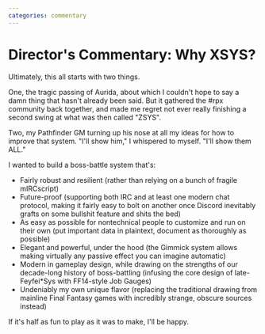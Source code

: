 ```yaml
---
categories: commentary
---
```


# Director's Commentary: Why XSYS?

Ultimately, this all starts with two things.

One, the tragic passing of Aurida, about which I couldn't hope to say a damn thing that hasn't already been said. But it gathered the #rpx community back together, and made me regret not ever really finishing a second swing at what was then called "ZSYS".

Two, my Pathfinder GM turning up his nose at all my ideas for how to improve that system. "I'll show him," I whispered to myself. "I'll show them ALL."

I wanted to build a boss-battle system that's:
- Fairly robust and resilient (rather than relying on a bunch of fragile mIRCscript)
- Future-proof (supporting both IRC and at least one modern chat protocol, making it fairly easy to bolt on another once Discord inevitably grafts on some bullshit feature and shits the bed)
- As easy as possible for nontechnical people to customize and run on their own (put important data in plaintext, document as thoroughly as possible)
- Elegant and powerful, under the hood (the Gimmick system allows making virtually any passive effect you can imagine automatic)
- Modern in gameplay design, while drawing on the strengths of our decade-long history of boss-battling (infusing the core design of late-Feyfei\*Sys with FF14-style Job Gauges)
- Undeniably my own unique flavor (replacing the traditional drawing from mainline Final Fantasy games with incredibly strange, obscure sources instead)

If it's half as fun to play as it was to make, I'll be happy.